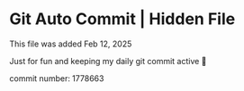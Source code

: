 # Git Auto Commit | Hidden File

This file was added Feb 12, 2025

Just for fun and keeping my daily git commit active 🤪

commit number: 1778663
